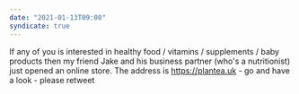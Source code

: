 ```yaml
---
date: "2021-01-13T09:00"
syndicate: true
---
```


If any of you is interested in healthy food / vitamins / supplements / baby products then my friend Jake and his business partner (who's a nutritionist) just opened an online store. The address is https://plantea.uk - go and have a look - please retweet